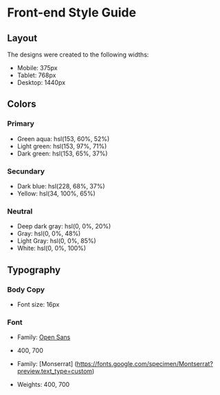 # Front-end Style Guide

## Layout

The designs were created to the following widths:

- Mobile: 375px
- Tablet: 768px
- Desktop: 1440px

## Colors

### Primary

- Green aqua: hsl(153, 60%, 52%)
- Light green: hsl(153, 97%, 71%)
- Dark green: hsl(153, 65%, 37%)


### Secundary

- Dark blue: hsl(228, 68%, 37%)
- Yellow: hsl(34, 100%, 65%)

### Neutral

- Deep dark gray: hsl(0, 0%, 20%)
- Gray: hsl(0, 0%, 48%)
- Light Gray: hsl(0, 0%, 85%)
- White: hsl(0, 0%, 100%)

## Typography

### Body Copy

- Font size: 16px

### Font

- Family: [Open Sans](https://fonts.googleapis.com/css2?family=Open+Sans:wght@400;700&display=swap)
- 400, 700

- Family: [Monserrat] (https://fonts.google.com/specimen/Montserrat?preview.text_type=custom)
- Weights: 400, 700